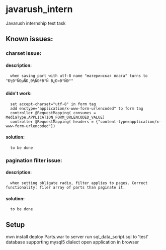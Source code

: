 # javarush_intern
Javarush internship test task

## Known issues:
### charset issue:
#### description:
      when saving part with utf-8 name "материнская плата" turns to "Ð¼Ð°ÑÐµÑÐ¸Ð½ÑÐºÐ°Ñ Ð¿Ð»Ð°ÑÐ°"
#### didn't work:
      set accept-charset="utf-8" in form tag
      add enctype="application/x-www-form-urlencoded" to form tag
      controller @RequestMapping( consumes = MediaType.APPLICATION_FORM_URLENCODED_VALUE)
      controller @RequestMapping( headers = {"content-type=application/x-www-form-urlencoded"})
#### solution:
      to be done
### pagination filter issue:
#### description:
      when setting obligate radio, filter applies to pages. Correct functionality: filer array of parts than paginate it.
#### solution:
      to be done
  
## Setup
  mvn install
  deploy Parts.war to server
  run sql_data_script.sql to 'test' database supporting mysql5 dialect
  open application in browser
  
